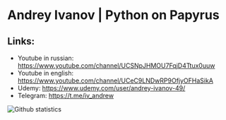# Andrey Ivanov | Python on Papyrus

## Links:

- Youtube in russian: https://www.youtube.com/channel/UCSNpJHMOU7FqjD4Ttux0uuw
- Youtube in english: https://www.youtube.com/channel/UCeC9LNDwRP9OfjyOFHaSikA
- Udemy: https://www.udemy.com/user/andrey-ivanov-49/
- Telegram: https://t.me/iv_andrew

<img src="https://github-readme-stats.vercel.app/api?username=knucklesuganda&show_icons=true&theme=radical" alt="Github statistics" align="left">
